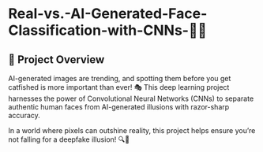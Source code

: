 # Real-vs.-AI-Generated-Face-Classification-with-CNNs-🤖👤
## 📌 Project Overview

AI-generated images are trending, and spotting them before you get catfished is more important than ever! 🎭 This deep learning project harnesses the power of Convolutional Neural Networks (CNNs) to separate authentic human faces from AI-generated illusions with razor-sharp accuracy.

In a world where pixels can outshine reality, this project helps ensure you’re not falling for a deepfake illusion! 🔍🤖

